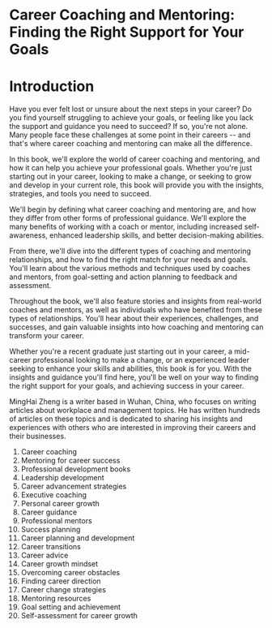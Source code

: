 # Career Coaching and Mentoring: Finding the Right Support for Your Goals

# Introduction

Have you ever felt lost or unsure about the next steps in your career? Do you find yourself struggling to achieve your goals, or feeling like you lack the support and guidance you need to succeed? If so, you're not alone. Many people face these challenges at some point in their careers -- and that's where career coaching and mentoring can make all the difference.

In this book, we'll explore the world of career coaching and mentoring, and how it can help you achieve your professional goals. Whether you're just starting out in your career, looking to make a change, or seeking to grow and develop in your current role, this book will provide you with the insights, strategies, and tools you need to succeed.

We'll begin by defining what career coaching and mentoring are, and how they differ from other forms of professional guidance. We'll explore the many benefits of working with a coach or mentor, including increased self-awareness, enhanced leadership skills, and better decision-making abilities.

From there, we'll dive into the different types of coaching and mentoring relationships, and how to find the right match for your needs and goals. You'll learn about the various methods and techniques used by coaches and mentors, from goal-setting and action planning to feedback and assessment.

Throughout the book, we'll also feature stories and insights from real-world coaches and mentors, as well as individuals who have benefited from these types of relationships. You'll hear about their experiences, challenges, and successes, and gain valuable insights into how coaching and mentoring can transform your career.

Whether you're a recent graduate just starting out in your career, a mid-career professional looking to make a change, or an experienced leader seeking to enhance your skills and abilities, this book is for you. With the insights and guidance you'll find here, you'll be well on your way to finding the right support for your goals, and achieving success in your career.

MingHai Zheng is a writer based in Wuhan, China, who focuses on writing articles about workplace and management topics. He has written hundreds of articles on these topics and is dedicated to sharing his insights and experiences with others who are interested in improving their careers and their businesses.



1. Career coaching
2. Mentoring for career success
3. Professional development books
4. Leadership development
5. Career advancement strategies
6. Executive coaching
7. Personal career growth
8. Career guidance
9. Professional mentors
10. Success planning
11. Career planning and development
12. Career transitions
13. Career advice
14. Career growth mindset
15. Overcoming career obstacles
16. Finding career direction
17. Career change strategies
18. Mentoring resources
19. Goal setting and achievement
20. Self-assessment for career growth

